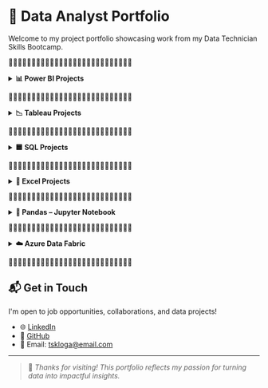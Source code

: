 # 📁 Data Analyst Portfolio 

Welcome to my project portfolio showcasing work from my Data Technician Skills Bootcamp.

🌟🌟🌟🌟🌟🌟🌟🌟🌟🌟🌟🌟🌟🌟🌟🌟🌟🌟🌟🌟🌟🌟🌟🌟🌟🌟🌟

<details>
<summary><strong>📊 Power BI Projects</strong></summary>

🎯 **Key Contributions:**
> 🖼️ Interactive dashboards | 🎚️ Slicers & KPIs | ☁️ Published via Power BI Service

- 📈 Created visuals to analyze regional sales trends  
- 🧮 Tracked key metrics with slicers, cards, and bar charts  
- ☁️ Shared dashboards on Power BI Service

    🔗 [Sales Dashboard](https://github.com/logambigaik/Sales-Dashboard-using-PowerBI)  

    🔗 [Adventure Works Analysis](https://github.com/logambigaik/Adventureworks-Sales-Analysis-using-Power-BI)

    ---
</details>

🌟🌟🌟🌟🌟🌟🌟🌟🌟🌟🌟🌟🌟🌟🌟🌟🌟🌟🌟🌟🌟🌟🌟🌟🌟🌟🌟

<details>
<summary><strong>📉 Tableau Projects</strong></summary>

🎯 **Key Contributions:**
> 🗺️ Visual Storytelling | 📊 Trendlines & Filters | 🌍 Interactive Maps

- 🧭 Designed dashboards for sales and employment analysis  
- 🧩 Applied filters and trendlines for insights  
- 🌍 Created map-based visuals for location intelligence

    🔗 [Superstore Sales Dashboard](https://github.com/logambigaik/Superstore-Sales-overview-Tableau)  

    🔗 [UK Employment Dashboard](https://github.com/logambigaik/UK-Employement-Dashboard-using-Tableau)


    ---
</details>

🌟🌟🌟🌟🌟🌟🌟🌟🌟🌟🌟🌟🌟🌟🌟🌟🌟🌟🌟🌟🌟🌟🌟🌟🌟🌟🌟
<details>
<summary><strong>🟦 SQL Projects</strong></summary>

🎯 **Key Contributions:**
> 🧠 Query Optimization | 🔗 Relational Joins | 📤 Data Export

- 🗃️ Wrote SQL queries for customer segmentation  
- 🔗 Used `JOIN`, `GROUP BY`, and `ORDER BY` for grouping  
- 📤 Exported data for reporting and analysis

    🔗 [NorthWind Database](https://github.com/logambigaik/Northwind-Database-SQL-Analysis)  

    🔗 [World Database](https://github.com/logambigaik/World-database-SQL-Analysis)  

    🔗 [SQLBOLT Practice](https://github.com/logambigaik/SQL-Practice-sqlbolt)

    ---
</details>

🌟🌟🌟🌟🌟🌟🌟🌟🌟🌟🌟🌟🌟🌟🌟🌟🌟🌟🌟🌟🌟🌟🌟🌟🌟🌟🌟
<details>
<summary><strong>📗 Excel Projects</strong></summary>

🎯 **Key Contributions:**
> 📊 Data Summarization | 📈 Conditional Formatting | 📂 Clean Tables

- 📋 Used `SUM`, `AVERAGE`, and filter tools  
- 👥 Grouped data by age, calculated commission metrics  
- 🧹 Cleaned and structured data as tables

    🔗 [Retail Sales Excel File](https://github.com/yourusername/project-link)

    ---
</details>

🌟🌟🌟🌟🌟🌟🌟🌟🌟🌟🌟🌟🌟🌟🌟🌟🌟🌟🌟🌟🌟🌟🌟🌟🌟🌟🌟
<details>
<summary><strong>🐼 Pandas – Jupyter Notebook</strong></summary>

🎯 **Key Contributions:**
> 🧹 Data Cleaning | 📊 DataFrames & Aggregations | 📈 Visualization

- 📥 Loaded CSVs and cleaned messy data  
- 🔁 Used `groupby`, `merge`, `filter`, and conditional logic  
- 🧠 Visualized with `matplotlib` and `seaborn`

    🔗 [Pandas Notebook](https://github.com/logambigaik/Pandas-Data-Analysis)

    ---
</details>

🌟🌟🌟🌟🌟🌟🌟🌟🌟🌟🌟🌟🌟🌟🌟🌟🌟🌟🌟🌟🌟🌟🌟🌟🌟🌟🌟
<details>
<summary><strong>☁️ Azure Data Fabric</strong></summary>

🎯 **Key Contributions:**
> 🔄 ETL Automation | 🏗️ Pipelines | ☁️ Cloud Integration

- 🏗️ Built automated pipelines in Azure Data Factory  
- 📂 Ingested data from blob storage to SQL DB  
- 🧭 Scheduled workflows & monitored pipeline runs

    🔗 [ADF Pipeline Overview](#)

</details>

🌟🌟🌟🌟🌟🌟🌟🌟🌟🌟🌟🌟🌟🌟🌟🌟🌟🌟🌟🌟🌟🌟🌟🌟🌟🌟🌟
## 📬 Get in Touch

I'm open to job opportunities, collaborations, and data projects!

- 🌐 [LinkedIn](https://linkedin.com/in/logak)  
- 🐙 [GitHub](https://github.com/logambigaik)  
- 📧 Email: tskloga@email.com

---

> 📌 *Thanks for visiting! This portfolio reflects my passion for turning data into impactful insights.*  
